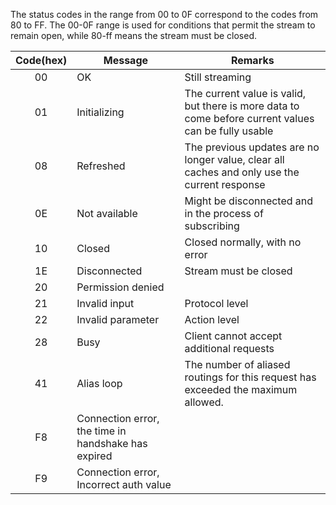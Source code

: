 The status codes in the range from 00 to 0F correspond to the codes from 80 to FF. The 00-0F range is used for conditions that permit the stream to remain open, while 80-ff means the stream must be closed. 


| Code(hex) | Message  | Remarks |
|:-------------:| ------------- |  ------------- | 
| 00     | OK | Still streaming |
| 01     | Initializing | The current value is valid, but there is more data to come before current values can be fully usable  |
| 08     | Refreshed| The previous updates are no longer value, clear all caches and only use the current response|
| 0E| Not available| Might be disconnected and in the process of subscribing |
| 10 | Closed | Closed normally, with no error  |
| 1E| Disconnected | Stream must be closed |
| 20| Permission denied|
| 21| Invalid input| Protocol level|
| 22| Invalid parameter| Action level |
| 28| Busy| Client cannot accept additional requests|
| 41 | Alias loop| The number of aliased routings for this request has exceeded the maximum allowed. 
| F8 | Connection error, the time in handshake has expired | 
| F9 | Connection error, Incorrect auth value| 

